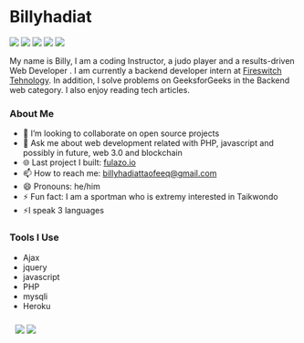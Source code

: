 <h1 align="left">Billyhadiat</h1>

[<img src="https://img.shields.io/badge/Portfolio-000000?style=flat" />]() [<img src="https://img.shields.io/badge/LinkedIn-0077B5?style=flat&logo=linkedin&logoColor=white" />](https://www.linkedin.com/in/billyhadiat-taofeeq-203a92200) [<img src="https://img.shields.io/badge/Dev-090909?style=flat&logo=dev.to&logoColor=white" />]() [<img src="https://img.shields.io/badge/Twitter-1DA1F2?style=flat&logo=twitter&logoColor=white" />](https://twitter.com/BILLYJEEM)  [<img src="https://img.shields.io/badge/facebook-0077B5?style=flat&logo=facebook&logoColor=white" />](https://www.facebook.com/billyhadiat.taophiq)


My name is Billy,  I am a  coding Instructor,  a judo player  and  a results-driven Web Developer . I am currently a backend developer intern  at [Fireswitch Tehnology](https://fireswitch.tech/). In addition, I solve problems on GeeksforGeeks in the Backend  web category. I also enjoy reading tech articles.



<h3 align="left">About Me</h3>  

<!-- - 🔭 I’m currently working on  -->
- 👯 I’m looking to collaborate on open source projects
- 💬 Ask me about web development related with  PHP, javascript  and possibly in future, web 3.0 and blockchain
- 🌐 Last project I built: [fulazo.io](https://fulazo.io)
- 📫 How to reach me: <billyhadiattaofeeq@gmail.com>
- 😄 Pronouns: he/him
- ⚡ Fun fact: I am a sportman  who is extremy interested in Taikwondo
- ⚡I speak 3 languages

### Tools I Use

- Ajax
- jquery
- javascript
- PHP
- mysqli
- Heroku





<p style="justify-content: space-between;padding:10px">
  <img src="https://github-readme-stats.vercel.app/api?username=Billyjeem123&show_icons=true&theme=tokyonight" />
  <img src="https://github-readme-stats.vercel.app/api/top-langs?username=Billyjeem123&show_icons=true&hide_border=false&&count_private=true&include_all_commits=true&theme=tokyonight" />
</p>


<!--   <img width="48%" src="https://github-readme-streak-stats.herokuapp.com/?user=terieyenike&theme=tokyonight" /> -->
